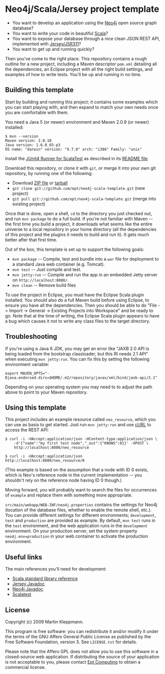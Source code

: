 Neo4j/Scala/Jersey project template
===================================

* You want to develop an application using the [Neo4j](http://neo4j.org)
  open source graph database?
* You want to write your code in beautiful [Scala](http://www.scala-lang.org)?
* You want to expose your database through a nice clean JSON REST API,
  implemented with [Jersey/JSR311]()?
* You want to get up and running quickly?

Then you've come to the right place. This repository contains a rough outline
for a new project, including a Maven descriptor `pom.xml` detailing all the
dependencies, an Eclipse project with all the right build settings, and
examples of how to write tests. You'll be up and running in no time.


Building this template
----------------------

Start by building and running this project; it contains some examples which
you can start playing with, and then expand to match your own needs once you
are comfortable with them.

You need a Java 5 (or newer) environment and Maven 2.0.9 (or newer) installed:

    $ mvn --version
    Maven version: 2.0.10
    Java version: 1.6.0_03-p3
    OS name: "darwin" version: "9.7.0" arch: "i386" Family: "unix"

Install the [JUnit4 Runner for ScalaTest](http://github.com/teigen/scalatest-junit4runner/tree/master)
as described in its [README file](http://github.com/teigen/scalatest-junit4runner/blob/master/README.textile).

Download this repository, or clone it with `git`, or merge it into your own
git repository, by running one of the following:

* Download [ZIP file](http://github.com/ept/neo4j-scala-template/zipball/master) or
  [tarball](http://github.com/ept/neo4j-scala-template/tarball/master)
* `git clone git://github.com/ept/neo4j-scala-template.git` (new project)
* `git pull git://github.com/ept/neo4j-scala-template.git` (merge into existing project)

Once that is done, open a shell, `cd` to the directory you just checked out, and run
`mvn package` to do a full build. If you're not familiar with Maven -- the first time you
build a project, it downloads what seems like the entire universe to a local repository
in your home directory (all the dependencies of this project and the plugins it needs
to build and run it). It gets much better after that first time.

Out of the box, this template is set up to support the following goals:

* `mvn package` -- Compile, test and bundle into a `war` file for deployment to
  a standard Java web container (e.g. Tomcat).
* `mvn test` -- Just compile and test.
* `mvn jetty:run` -- Compile and run the app in an embedded Jetty server
  on `http://localhost:8080/`.
* `mvn clean` -- Remove build files

To use the project in Eclipse, you must have the Eclipse Scala plugin installed.
You should also do a full Maven build before using Eclipse, to ensure you have
all the dependencies.
Then you should be able to do "File -> Import -> General -> Existing Projects into
Workspace" and be ready to go. Note that at the time of writing, the Eclipse Scala
plugin appears to have a bug which causes it not to write any class files to the
target directory.


Troubleshooting
---------------

If you're using a Java 6 JDK, you may get an error like "JAXB 2.0 API is being
loaded from the bootstrap classloader, but this RI needs 2.1 API" when executing
`mvn jetty:run`. You can fix this by setting the following environment variable:

    export MAVEN_OPTS="-Djava.endorsed.dirs=$HOME/.m2/repository/javax/xml/bind/jaxb-api/2.1"

Depending on your operating system you may need to to adjust the path above to point
to your Maven repository.


Using this template
-------------------

This project includes an example resource called `neo_resource`, which you can use
as basis to get started. Just run `mvn jetty:run` and use [cURL](http://curl.haxx.se/)
to access the REST API:

    $ curl -i -HAccept:application/json -HContent-type:application/json \
        -d'{"name":"my first test node","_out":{"KNOWS":0}}' -XPOST \
        http://localhost:8080/neo_resource

    $ curl -i -HAccept:application/json http://localhost:8080/neo_resource/0

(This example is based on the assumption that a node with ID 0 exists, which is Neo's
reference node in the current implementation -- you shouldn't rely on the
reference node having ID 0 though.)

Moving forward, you will probably want to search the files for occurrences of
`example` and replace them with something more appropriate.

`src/main/webapp/WEB-INF/neo4j.properties` contains the settings for Neo4j (location of
the database files, whether to enable the remote shell, etc.). You can provide different
settings for different environments; `development`, `test` and `production` are provided
as example. By default, `mvn test` runs in the `test` environment, and the web application
runs in the `development` environment. On your production server, set the system property
`neo4j.env=production` in your web container to activate the production environment.


Useful links
------------

The main references you'll need for development:

* [Scala standard library reference](http://www.scala-lang.org/docu/files/api/index.html)
* [Jersey Javadoc](https://jsr311.dev.java.net/nonav/releases/1.0/index.html)
* [Neo4j Javadoc](http://api.neo4j.org/current/)
* [Scalatest](http://www.artima.com/scalatest/doc-0.9.5/index.html)


License
-------

Copyright (c) 2009 Martin Kleppmann.

This program is free software: you can redistribute it and/or modify it under the terms of
the GNU Affero General Public License as published by the Free Software Foundation, version 3.
See `LICENSE.txt` for details.

Please note that the Affero GPL does not allow you to use this software in a closed-source
web application. If distributing the source of your application is not acceptable to you,
please contact [Ept Computing](http://www.eptcomputing.com/) to obtain a commercial license.
